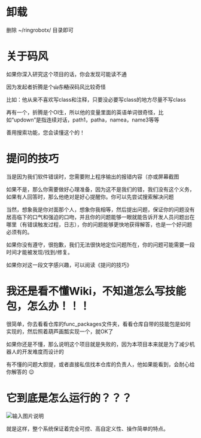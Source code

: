 # 卸载

删除 ~/ringrobotx/ 目录即可

# 关于码风

如果你深入研究这个项目的话，你会发现可能读不通

因为发起者折腾是个~~山东糙汉~~码风比较奇怪

比如：他从来不喜欢写class和注释，只要没必要写class的地方尽量不写class

再有一个，折腾是个OI生，所以他的变量里面的英语单词很奇怪，比如“updown”是指连续对话，path1，patha，namea，name3等等

善用搜索功能，您会读懂这个的！

# 提问的技巧

当是因为我们软件错误时，您需要附上程序输出的报错内容（亦或屏幕截图

如果不是，那么你需要做好心理准备，因为这不是我们的错，我们没有这个义务，如果有人回答时，那么他绝对是好心提醒你。你可以先尝试搜索解决问题

当然，想象我是你对面那个人，想象你我相等，然后提出问题，保证你的问题没有居高临下的口气和强迫的口吻，并且你的问题能够一眼就能告诉开发人员问题出在哪里（有错误触发过程，日志），你的问题能够更快地获得解答，也是一个好问题必须有的。

如果你没有遵守，很抱歉，我们无法很快地定位问题所在，你的问题可能需要一段时间才能被发现/找到/修复。

如果你对这一段文字感兴趣，可以阅读《提问的技巧》

# 我还是看不懂Wiki，不知道怎么写技能包，怎么办！！！

很简单，你去看看仓库的func_packages文件夹，看看仓库自带的技能包是如何实现的，然后照着葫芦画瓢实现一个，就OK了

如果你还是不懂，那么说明这个项目就是失败的，因为本项目本来就是为了减少机器人的开发难度而设计的

有不懂的问题大胆提，或者直接私信找本仓库的负责人，他如果能看到，会耐心给你解答的 :wink: 

# 它到底是怎么运行的？？？

![输入图片说明](https://images.gitee.com/uploads/images/2022/0405/150921_52ca9be5_2100577.png "未命名绘图.png")

就是这样，整个系统保证着完全可控、高自定义性、操作简单的特点。